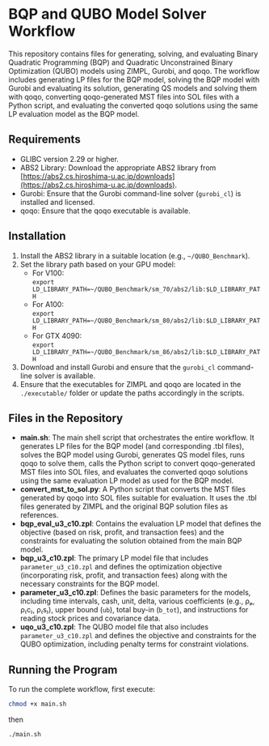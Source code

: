 # BQP and QUBO Model Solver Workflow

This repository contains files for generating, solving, and evaluating Binary Quadratic Programming (BQP) and Quadratic Unconstrained Binary Optimization (QUBO) models using ZIMPL, Gurobi, and qoqo. The workflow includes generating LP files for the BQP model, solving the BQP model with Gurobi and evaluating its solution, generating QS models and solving them with qoqo, converting qoqo-generated MST files into SOL files with a Python script, and evaluating the converted qoqo solutions using the same LP evaluation model as the BQP model.

## Requirements
- GLIBC version 2.29 or higher.
- ABS2 Library: Download the appropriate ABS2 library from [https://abs2.cs.hiroshima-u.ac.jp/downloads](https://abs2.cs.hiroshima-u.ac.jp/downloads).
- Gurobi: Ensure that the Gurobi command-line solver (`gurobi_cl`) is installed and licensed.
- qoqo: Ensure that the qoqo executable is available.

## Installation
1. Install the ABS2 library in a suitable location (e.g., `~/QUBO_Benchmark`).
2. Set the library path based on your GPU model:
   - For V100:  
     `export LD_LIBRARY_PATH=~/QUBO_Benchmark/sm_70/abs2/lib:$LD_LIBRARY_PATH`
   - For A100:  
     `export LD_LIBRARY_PATH=~/QUBO_Benchmark/sm_80/abs2/lib:$LD_LIBRARY_PATH`
   - For GTX 4090:  
     `export LD_LIBRARY_PATH=~/QUBO_Benchmark/sm_86/abs2/lib:$LD_LIBRARY_PATH`
3. Download and install Gurobi and ensure that the `gurobi_cl` command-line solver is available.
4. Ensure that the executables for ZIMPL and qoqo are located in the `./executable/` folder or update the paths accordingly in the scripts.

## Files in the Repository
- **main.sh**: The main shell script that orchestrates the entire workflow. It generates LP files for the BQP model (and corresponding .tbl files), solves the BQP model using Gurobi, generates QS model files, runs qoqo to solve them, calls the Python script to convert qoqo-generated MST files into SOL files, and evaluates the converted qoqo solutions using the same evaluation LP model as used for the BQP model.
- **convert_mst_to_sol.py**: A Python script that converts the MST files generated by qoqo into SOL files suitable for evaluation. It uses the .tbl files generated by ZIMPL and the original BQP solution files as references.
- **bqp_eval_u3_c10.zpl**: Contains the evaluation LP model that defines the objective (based on risk, profit, and transaction fees) and the constraints for evaluating the solution obtained from the main BQP model.
- **bqp_u3_c10.zpl**: The primary LP model file that includes `parameter_u3_c10.zpl` and defines the optimization objective (incorporating risk, profit, and transaction fees) along with the necessary constraints for the BQP model.
- **parameter_u3_c10.zpl**: Defines the basic parameters for the models, including time intervals, cash, unit, delta, various coefficients (e.g., ρₚ, ρ₍c₎, ρ₍s₎), upper bound (`ub`), total buy-in (`b_tot`), and instructions for reading stock prices and covariance data.
- **uqo_u3_c10.zpl**: The QUBO model file that also includes `parameter_u3_c10.zpl` and defines the objective and constraints for the QUBO optimization, including penalty terms for constraint violations.

## Running the Program
To run the complete workflow, first execute:
```bash
chmod +x main.sh
```
then
```bash
./main.sh
```
